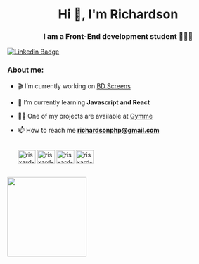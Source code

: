 <h1 align="center">Hi 👋, I'm Richardson</h1>
<h3 align="center">I am a Front-End development student 👨🏾‍💻</h3>


[![Linkedin Badge](https://img.shields.io/badge/-LinkedIn-blue?style=flat-square&logo=Linkedin&logoColor=white&link=https://www.linkedin.com/in/richardson-ssouza/)](https://www.linkedin.com/in/richardson-ssouza/)



### About me:
- 🎬︎ I’m currently working on [BD Screens](https://github.com/Risxard/BD-Screens)
- 🌱 I’m currently learning **Javascript and React**
- 👨‍💻 One of my projects are available at [Gymme](https://github.com/Risxard/Gymme)
- 📫 How to reach me **richardsonphp@gmail.com**

  <div style="display: inline_block" align="left"><br>
  <img align="center" alt="risxard-react" height="30" width="40" src="https://cdn.jsdelivr.net/gh/devicons/devicon/icons/react/react-original-wordmark.svg">
   <img align="center" alt="risxard-javascritp" height="30" width="40" src="https://cdn.jsdelivr.net/gh/devicons/devicon/icons/javascript/javascript-plain.svg">
  <img align="center" alt="risxard-HTML" height="30" width="40" src="https://cdn.jsdelivr.net/gh/devicons/devicon/icons/html5/html5-plain-wordmark.svg">
  <img align="center" alt="risxard-CSS" height="30" width="40" src="https://cdn.jsdelivr.net/gh/devicons/devicon/icons/css3/css3-plain-wordmark.svg">
  </div>
 <br>
  <div align="center">
    <a href="https://github.com/risxard">
    <img align="left" height="180em" src="https://github-readme-stats.vercel.app/api?username=risxard&theme=dark"/>
  </div>

  


 

